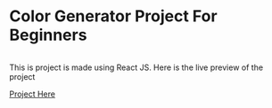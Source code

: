 <h1>Color Generator Project For Beginners</h1>
<img src=""/>
<p>This is project is made using React JS. Here is the live preview of the project</p>
<a href="//color-generators-react.netlify.app/" target="_blank">Project Here</a>
